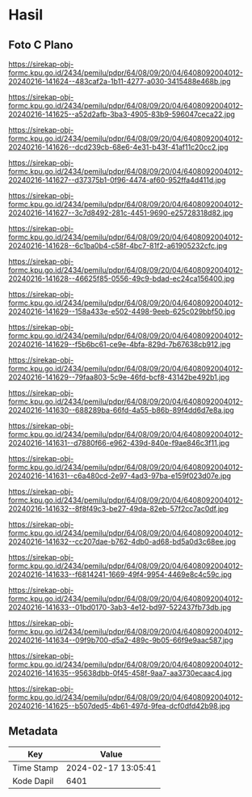 # Hasil

## Foto C Plano

https://sirekap-obj-formc.kpu.go.id/2434/pemilu/pdpr/64/08/09/20/04/6408092004012-20240216-141624--483caf2a-1b11-4277-a030-3415488e468b.jpg

https://sirekap-obj-formc.kpu.go.id/2434/pemilu/pdpr/64/08/09/20/04/6408092004012-20240216-141625--a52d2afb-3ba3-4905-83b9-596047ceca22.jpg

https://sirekap-obj-formc.kpu.go.id/2434/pemilu/pdpr/64/08/09/20/04/6408092004012-20240216-141626--dcd239cb-68e6-4e31-b43f-41af11c20cc2.jpg

https://sirekap-obj-formc.kpu.go.id/2434/pemilu/pdpr/64/08/09/20/04/6408092004012-20240216-141627--d37375b1-0f96-4474-af60-952ffa4d411d.jpg

https://sirekap-obj-formc.kpu.go.id/2434/pemilu/pdpr/64/08/09/20/04/6408092004012-20240216-141627--3c7d8492-281c-4451-9690-e25728318d82.jpg

https://sirekap-obj-formc.kpu.go.id/2434/pemilu/pdpr/64/08/09/20/04/6408092004012-20240216-141628--6c1ba0b4-c58f-4bc7-81f2-a61905232cfc.jpg

https://sirekap-obj-formc.kpu.go.id/2434/pemilu/pdpr/64/08/09/20/04/6408092004012-20240216-141628--46625f85-0556-49c9-bdad-ec24ca156400.jpg

https://sirekap-obj-formc.kpu.go.id/2434/pemilu/pdpr/64/08/09/20/04/6408092004012-20240216-141629--158a433e-e502-4498-9eeb-625c029bbf50.jpg

https://sirekap-obj-formc.kpu.go.id/2434/pemilu/pdpr/64/08/09/20/04/6408092004012-20240216-141629--f5b6bc61-ce9e-4bfa-829d-7b67638cb912.jpg

https://sirekap-obj-formc.kpu.go.id/2434/pemilu/pdpr/64/08/09/20/04/6408092004012-20240216-141629--79faa803-5c9e-46fd-bcf8-43142be492b1.jpg

https://sirekap-obj-formc.kpu.go.id/2434/pemilu/pdpr/64/08/09/20/04/6408092004012-20240216-141630--688289ba-66fd-4a55-b86b-89f4dd6d7e8a.jpg

https://sirekap-obj-formc.kpu.go.id/2434/pemilu/pdpr/64/08/09/20/04/6408092004012-20240216-141631--d7880f66-e962-439d-840e-f9ae846c3f11.jpg

https://sirekap-obj-formc.kpu.go.id/2434/pemilu/pdpr/64/08/09/20/04/6408092004012-20240216-141631--c6a480cd-2e97-4ad3-97ba-e159f023d07e.jpg

https://sirekap-obj-formc.kpu.go.id/2434/pemilu/pdpr/64/08/09/20/04/6408092004012-20240216-141632--8f8f49c3-be27-49da-82eb-57f2cc7ac0df.jpg

https://sirekap-obj-formc.kpu.go.id/2434/pemilu/pdpr/64/08/09/20/04/6408092004012-20240216-141632--cc207dae-b762-4db0-ad68-bd5a0d3c68ee.jpg

https://sirekap-obj-formc.kpu.go.id/2434/pemilu/pdpr/64/08/09/20/04/6408092004012-20240216-141633--f6814241-1669-49f4-9954-4469e8c4c59c.jpg

https://sirekap-obj-formc.kpu.go.id/2434/pemilu/pdpr/64/08/09/20/04/6408092004012-20240216-141633--01bd0170-3ab3-4e12-bd97-522437fb73db.jpg

https://sirekap-obj-formc.kpu.go.id/2434/pemilu/pdpr/64/08/09/20/04/6408092004012-20240216-141634--09f9b700-d5a2-489c-9b05-66f9e9aac587.jpg

https://sirekap-obj-formc.kpu.go.id/2434/pemilu/pdpr/64/08/09/20/04/6408092004012-20240216-141635--95638dbb-0f45-458f-9aa7-aa3730ecaac4.jpg

https://sirekap-obj-formc.kpu.go.id/2434/pemilu/pdpr/64/08/09/20/04/6408092004012-20240216-141625--b507ded5-4b61-497d-9fea-dcf0dfd42b98.jpg


## Metadata

| Key        | Value               |
| ---------- | ------------------- |
| Time Stamp | 2024-02-17 13:05:41 |
| Kode Dapil | 6401                |



